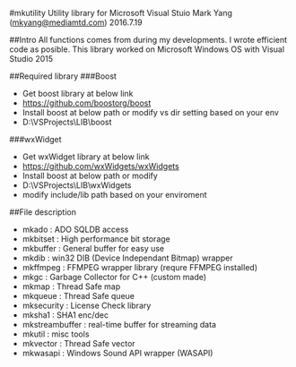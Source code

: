#mkutility 
Utility library for Microsoft Visual Stuio
Mark Yang  (mkyang@mediamtd.com)
2016.7.19

##Intro
All functions comes from during my developments.
I wrote efficient code as posible.
This library worked on Microsoft Windows OS with Visual Studio 2015

##Required library
###Boost
   - Get boost library at below link
   - https://github.com/boostorg/boost
   - Install boost at below path or modify vs dir setting based on your env
   - D:\VSProjects\LIB\boost

###wxWidget
   - Get wxWidget library at below link
   - https://github.com/wxWidgets/wxWidgets
   - Install boost at below path or modify
   - D:\VSProjects\LIB\wxWidgets
   - modify include/lib path based on your enviroment


##File description
   - mkado     :  ADO SQLDB access
   - mkbitset   : High performance bit storage 
   - mkbuffer  : General buffer for easy use
   - mkdib      : win32 DIB (Device Independant Bitmap) wrapper
   - mkffmpeg : FFMPEG wrapper library (requre FFMPEG installed)
   - mkgc        : Garbage Collector for C++ (custom made)
   - mkmap    :  Thread Safe map
   - mkqueue :  Thread Safe queue
   - mksecurity : License Check library
   - mksha1      : SHA1 enc/dec
   - mkstreambuffer : real-time buffer for streaming data
   - mkutil         : misc tools
   - mkvector    : Thread Safe vector
   - mkwasapi  : Windows Sound API wrapper (WASAPI)
